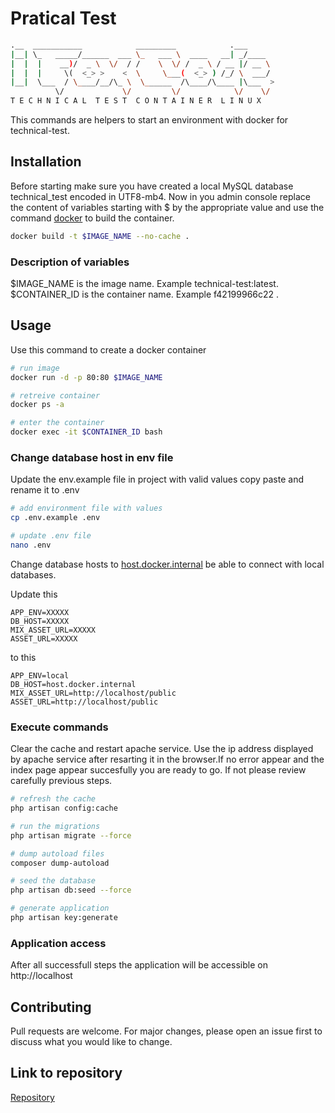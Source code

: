# Pratical Test 
```bash
.__  ___________            _________            .___      
|__| \_   _____/______  ___ \_   ___ \  ____   __| _/____  
|  |  |    __)/  _ \  \/  / /    \  \/ /  _ \ / __ |/ __ \
|  |  |     \(  <_> >    <  \     \___(  <_> ) /_/ \  ___/ 
|__|  \___  / \____/__/\_ \  \______  /\____/\____ |\___  >
          \/             \/         \/            \/    \/         
T E C H N I C A L  T E S T  C O N T A I N E R  L I N U X 
```

This commands are helpers to start an environment with docker for technical-test.

## Installation
Before starting make sure you have created a local MySQL database technical_test encoded in UTF8-mb4. Now in you admin console replace the content of variables starting with $ by the appropriate value and use the command [docker](https://www.docker.com/get-started) to build the container. 
```bash
docker build -t $IMAGE_NAME --no-cache .
```
### Description of variables
$IMAGE_NAME is the image name. Example technical-test:latest.  
$CONTAINER_ID is the container name. Example f42199966c22 .  
## Usage
 Use this command to create a docker container
```bash
# run image
docker run -d -p 80:80 $IMAGE_NAME

# retreive container
docker ps -a

# enter the container
docker exec -it $CONTAINER_ID bash
```

### Change database host in env file
Update the env.example file in project with valid values copy paste and rename it to .env
```bash
# add environment file with values
cp .env.example .env

# update .env file
nano .env
```
Change database hosts to [host.docker.internal](#) be able to connect with local databases.

Update this
```
APP_ENV=XXXXX
DB_HOST=XXXXX
MIX_ASSET_URL=XXXXX
ASSET_URL=XXXXX
```
to this
```
APP_ENV=local
DB_HOST=host.docker.internal
MIX_ASSET_URL=http://localhost/public
ASSET_URL=http://localhost/public
```
### Execute commands
Clear the cache and restart apache service. Use the ip address displayed by apache service after resarting it in the browser.If no error appear and the index page appear succesfully you are ready to go. If not please review carefully previous steps.
```bash
# refresh the cache
php artisan config:cache

# run the migrations
php artisan migrate --force

# dump autoload files
composer dump-autoload

# seed the database
php artisan db:seed --force

# generate application
php artisan key:generate
```
### Application access
After all successfull steps the application will be accessible on http://localhost

## Contributing
Pull requests are welcome. For major changes, please open an issue first to discuss what you would like to change.

## Link to repository
[Repository](https://bitbucket.org/sipminternal/sgapmultitenant/src/develop/)